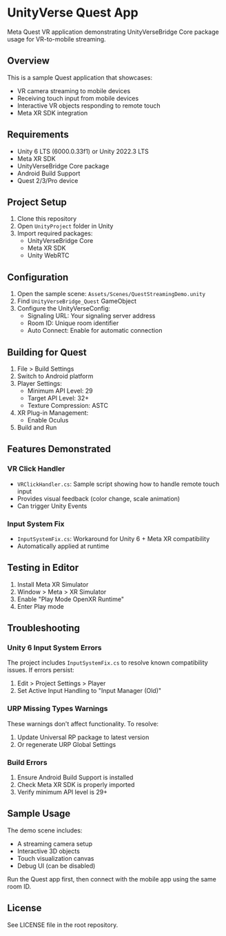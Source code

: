 # UnityVerse Quest App

Meta Quest VR application demonstrating UnityVerseBridge Core package usage for VR-to-mobile streaming.

## Overview

This is a sample Quest application that showcases:
- VR camera streaming to mobile devices
- Receiving touch input from mobile devices
- Interactive VR objects responding to remote touch
- Meta XR SDK integration

## Requirements

- Unity 6 LTS (6000.0.33f1) or Unity 2022.3 LTS
- Meta XR SDK
- UnityVerseBridge Core package
- Android Build Support
- Quest 2/3/Pro device

## Project Setup

1. Clone this repository
2. Open `UnityProject` folder in Unity
3. Import required packages:
   - UnityVerseBridge Core
   - Meta XR SDK
   - Unity WebRTC

## Configuration

1. Open the sample scene: `Assets/Scenes/QuestStreamingDemo.unity`
2. Find `UnityVerseBridge_Quest` GameObject
3. Configure the UnityVerseConfig:
   - Signaling URL: Your signaling server address
   - Room ID: Unique room identifier
   - Auto Connect: Enable for automatic connection

## Building for Quest

1. File > Build Settings
2. Switch to Android platform
3. Player Settings:
   - Minimum API Level: 29
   - Target API Level: 32+
   - Texture Compression: ASTC
4. XR Plug-in Management:
   - Enable Oculus
5. Build and Run

## Features Demonstrated

### VR Click Handler
- `VRClickHandler.cs`: Sample script showing how to handle remote touch input
- Provides visual feedback (color change, scale animation)
- Can trigger Unity Events

### Input System Fix
- `InputSystemFix.cs`: Workaround for Unity 6 + Meta XR compatibility
- Automatically applied at runtime

## Testing in Editor

1. Install Meta XR Simulator
2. Window > Meta > XR Simulator
3. Enable "Play Mode OpenXR Runtime"
4. Enter Play mode

## Troubleshooting

### Unity 6 Input System Errors
The project includes `InputSystemFix.cs` to resolve known compatibility issues. If errors persist:
1. Edit > Project Settings > Player
2. Set Active Input Handling to "Input Manager (Old)"

### URP Missing Types Warnings
These warnings don't affect functionality. To resolve:
1. Update Universal RP package to latest version
2. Or regenerate URP Global Settings

### Build Errors
1. Ensure Android Build Support is installed
2. Check Meta XR SDK is properly imported
3. Verify minimum API level is 29+

## Sample Usage

The demo scene includes:
- A streaming camera setup
- Interactive 3D objects
- Touch visualization canvas
- Debug UI (can be disabled)

Run the Quest app first, then connect with the mobile app using the same room ID.

## License

See LICENSE file in the root repository.